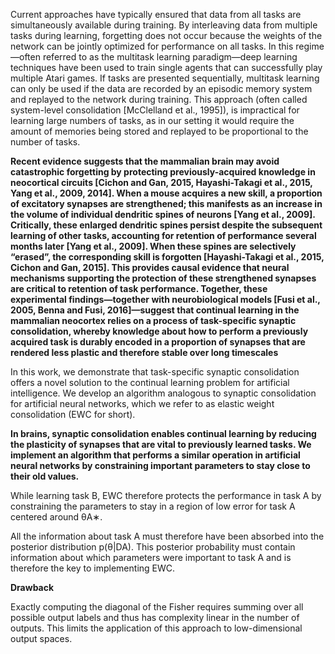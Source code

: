 
Current approaches have typically ensured that data from
all tasks are simultaneously available during training. By interleaving data from multiple tasks during
learning, forgetting does not occur because the weights of the network can be jointly optimized for
performance on all tasks. In this regime—often referred to as the multitask learning paradigm—deep
learning techniques have been used to train single agents that can successfully play multiple Atari
games. If tasks are presented sequentially, multitask learning
can only be used if the data are recorded by an episodic memory system and replayed to the network
during training. This approach (often called system-level consolidation [McClelland et al., 1995]),
is impractical for learning large numbers of tasks, as in our setting it would require the amount of
memories being stored and replayed to be proportional to the number of tasks.

**Recent evidence suggests that the mammalian brain
may avoid catastrophic forgetting by protecting previously-acquired knowledge in neocortical circuits
[Cichon and Gan, 2015, Hayashi-Takagi et al., 2015, Yang et al., 2009, 2014]. When a mouse acquires
a new skill, a proportion of excitatory synapses are strengthened; this manifests as an increase in
the volume of individual dendritic spines of neurons [Yang et al., 2009]. Critically, these enlarged
dendritic spines persist despite the subsequent learning of other tasks, accounting for retention of
performance several months later [Yang et al., 2009]. When these spines are selectively “erased”, the
corresponding skill is forgotten [Hayashi-Takagi et al., 2015, Cichon and Gan, 2015]. This provides
causal evidence that neural mechanisms supporting the protection of these strengthened synapses
are critical to retention of task performance. Together, these experimental findings—together with
neurobiological models [Fusi et al., 2005, Benna and Fusi, 2016]—suggest that continual learning
in the mammalian neocortex relies on a process of task-specific synaptic consolidation, whereby
knowledge about how to perform a previously acquired task is durably encoded in a proportion of
synapses that are rendered less plastic and therefore stable over long timescales**

In this work, we demonstrate that task-specific synaptic consolidation offers a novel solution to the
continual learning problem for artificial intelligence. We develop an algorithm analogous to synaptic
consolidation for artificial neural networks, which we refer to as elastic weight consolidation (EWC
for short).

**In brains, synaptic consolidation enables continual learning by reducing the plasticity of synapses that
are vital to previously learned tasks. We implement an algorithm that performs a similar operation in
artificial neural networks by constraining important parameters to stay close to their old values.**

While
learning task B, EWC therefore protects the performance in task A by constraining the parameters to
stay in a region of low error for task A centered around θA∗.

All the information about task A must therefore have been absorbed into the posterior distribution
p(θ|DA). This posterior probability must contain information about which parameters were important
to task A and is therefore the key to implementing EWC. 

**Drawback**

Exactly computing the diagonal of the Fisher requires summing over all possible output labels and thus has complexity linear in the number of outputs. This limits the application of this approach to low-dimensional output spaces.
